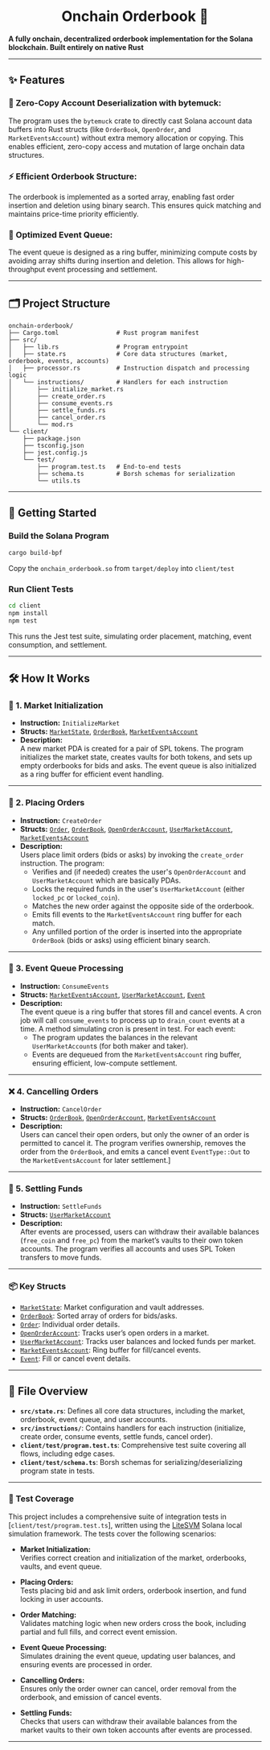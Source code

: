 # <h1 align="center"> Onchain Orderbook  📖</h1>

**A fully onchain, decentralized orderbook implementation for the Solana blockchain. Built entirely on native Rust**

---

## ✨ Features

### 🧩 Zero-Copy Account Deserialization with bytemuck: 
The program uses the `bytemuck` crate to directly cast Solana account data buffers into Rust structs (like `OrderBook`, `OpenOrder`, and `MarketEventsAccount`) without extra memory allocation or copying. This enables efficient, zero-copy access and mutation of large onchain data structures.
### ⚡ Efficient Orderbook Structure:
  The orderbook is implemented as a sorted array, enabling fast order insertion and deletion using binary search. This ensures quick matching and maintains price-time priority efficiently.
### 🔄 Optimized Event Queue:
The event queue is designed as a ring buffer, minimizing compute costs by avoiding array shifts during insertion and deletion. This allows for high-throughput event processing and settlement.


---

## 🗂️ Project Structure

```
onchain-orderbook/
├── Cargo.toml                # Rust program manifest
├── src/
│   ├── lib.rs                # Program entrypoint
│   ├── state.rs              # Core data structures (market, orderbook, events, accounts)
│   ├── processor.rs          # Instruction dispatch and processing logic
│   └── instructions/         # Handlers for each instruction
│       ├── initialize_market.rs
│       ├── create_order.rs
│       ├── consume_events.rs
│       ├── settle_funds.rs
│       ├── cancel_order.rs
│       └── mod.rs
└── client/
    ├── package.json
    ├── tsconfig.json
    ├── jest.config.js
    └── test/
        ├── program.test.ts   # End-to-end tests
        ├── schema.ts         # Borsh schemas for serialization
        └── utils.ts
```

---

## 🚀 Getting Started

### Build the Solana Program

```sh
cargo build-bpf
```
Copy the `onchain_orderbook.so` from `target/deploy` into `client/test`

### Run Client Tests

```sh
cd client
npm install
npm test
```
This runs the Jest test suite, simulating order placement, matching, event consumption, and settlement.

---

## 🛠️ How It Works

### 🏁 1. Market Initialization

- **Instruction:** `InitializeMarket`
- **Structs:** [`MarketState`](src/state.rs), [`OrderBook`](src/state.rs), [`MarketEventsAccount`](src/state.rs)
- **Description:**  
  A new market PDA is created for a pair of SPL tokens. The program initializes the market state, creates vaults for both tokens, and sets up empty orderbooks for bids and asks. The event queue is also initialized as a ring buffer for efficient event handling.

---

### 📝 2. Placing Orders

- **Instruction:** `CreateOrder`
- **Structs:** [`Order`](src/state.rs), [`OrderBook`](src/state.rs), [`OpenOrderAccount`](src/state.rs), [`UserMarketAccount`](src/state.rs), [`MarketEventsAccount`](src/state.rs)
- **Description:**  
  Users place limit orders (bids or asks) by invoking the `create_order` instruction. The program:
  - Verifies and (if needed) creates the user's `OpenOrderAccount` and `UserMarketAccount` which are basically PDAs.
  - Locks the required funds in the user's `UserMarketAccount` (either `locked_pc` or `locked_coin`).
  - Matches the new order against the opposite side of the orderbook.
  - Emits fill events to the `MarketEventsAccount` ring buffer for each match.
  - Any unfilled portion of the order is inserted into the appropriate `OrderBook` (bids or asks) using efficient binary search.

---

### 🔄 3. Event Queue Processing

- **Instruction:** `ConsumeEvents`
- **Structs:** [`MarketEventsAccount`](src/state.rs), [`UserMarketAccount`](src/state.rs), [`Event`](src/state.rs)
- **Description:**  
  The event queue is a ring buffer that stores fill and cancel events. A cron job will call `consume_events` to process up to `drain_count` events at a time. A method simulating cron is present in test. For each event:
  - The program updates the balances in the relevant `UserMarketAccount`s (for both maker and taker).
  - Events are dequeued from the `MarketEventsAccount` ring buffer, ensuring efficient, low-compute settlement.

---

### ❌ 4. Cancelling Orders

- **Instruction:** `CancelOrder`
- **Structs:** [`OrderBook`](src/state.rs), [`OpenOrderAccount`](src/state.rs), [`MarketEventsAccount`](src/state.rs)
- **Description:**  
  Users can cancel their open orders, but only the owner of an order is permitted to cancel it. The program verifies ownership, removes the order from the `OrderBook`, and emits a cancel event `EventType::Out` to the `MarketEventsAccount` for later settlement.]

---

### 💸 5. Settling Funds

- **Instruction:** `SettleFunds`
- **Structs:** [`UserMarketAccount`](src/state.rs)
- **Description:**  
  After events are processed, users can withdraw their available balances (`free_coin` and `free_pc`) from the market’s vaults to their own token accounts. The program verifies all accounts and uses SPL Token transfers to move funds.

---

### 📦 Key Structs

- [`MarketState`](src/state.rs): Market configuration and vault addresses.
- [`OrderBook`](src/state.rs): Sorted array of orders for bids/asks.
- [`Order`](src/state.rs): Individual order details.
- [`OpenOrderAccount`](src/state.rs): Tracks user’s open orders in a market.
- [`UserMarketAccount`](src/state.rs): Tracks user balances and locked funds per market.
- [`MarketEventsAccount`](src/state.rs): Ring buffer for fill/cancel events.
- [`Event`](src/state.rs): Fill or cancel event details.


---

## 📄 File Overview

- **`src/state.rs`**: Defines all core data structures, including the market, orderbook, event queue, and user accounts.
- **`src/instructions/`**: Contains handlers for each instruction (initialize, create order, consume events, settle funds, cancel order).
- **`client/test/program.test.ts`**: Comprehensive test suite covering all flows, including edge cases.
- **`client/test/schema.ts`**: Borsh schemas for serializing/deserializing program state in tests.

---

### 🧪 Test Coverage

This project includes a comprehensive suite of integration tests in [`client/test/program.test.ts`], written using the [LiteSVM](https://www.npmjs.com/package/litesvm) Solana local simulation framework. The tests cover the following scenarios:

- **Market Initialization:**  
  Verifies correct creation and initialization of the market, orderbooks, vaults, and event queue.

- **Placing Orders:**  
  Tests placing bid and ask limit orders, orderbook insertion, and fund locking in user accounts.

- **Order Matching:**  
  Validates matching logic when new orders cross the book, including partial and full fills, and correct event emission.

- **Event Queue Processing:**  
  Simulates draining the event queue, updating user balances, and ensuring events are processed in order.

- **Cancelling Orders:**  
  Ensures only the order owner can cancel, order removal from the orderbook, and emission of cancel events.

- **Settling Funds:**  
  Checks that users can withdraw their available balances from the market vaults to their own token accounts after events are processed.

---

